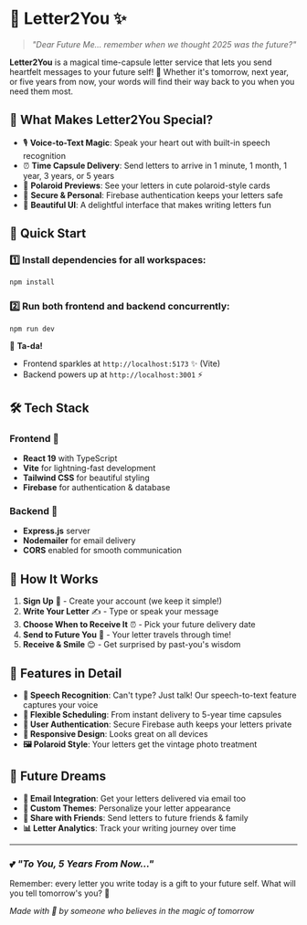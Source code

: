 # 💌 Letter2You ✨

> *"Dear Future Me... remember when we thought 2025 was the future?"* 

**Letter2You** is a magical time-capsule letter service that lets you send heartfelt messages to your future self! 💝 Whether it's tomorrow, next year, or five years from now, your words will find their way back to you when you need them most.

## 🌟 What Makes Letter2You Special?

- 🎙️ **Voice-to-Text Magic**: Speak your heart out with built-in speech recognition
- ⏰ **Time Capsule Delivery**: Send letters to arrive in 1 minute, 1 month, 1 year, 3 years, or 5 years
- 📸 **Polaroid Previews**: See your letters in cute polaroid-style cards
- 🔐 **Secure & Personal**: Firebase authentication keeps your letters safe
- 💖 **Beautiful UI**: A delightful interface that makes writing letters fun

## 🚀 Quick Start

### 1️⃣ Install dependencies for all workspaces:
```bash
npm install
```

### 2️⃣ Run both frontend and backend concurrently:
```bash
npm run dev
```

🎉 **Ta-da!** 
- Frontend sparkles at `http://localhost:5173` ✨ (Vite)
- Backend powers up at `http://localhost:3001` ⚡

## 🛠️ Tech Stack

### Frontend 💅
- **React 19** with TypeScript
- **Vite** for lightning-fast development
- **Tailwind CSS** for beautiful styling
- **Firebase** for authentication & database

### Backend 🔧
- **Express.js** server
- **Nodemailer** for email delivery
- **CORS** enabled for smooth communication

## 💭 How It Works

1. **Sign Up** 📝 - Create your account (we keep it simple!)
2. **Write Your Letter** ✍️ - Type or speak your message
3. **Choose When to Receive It** ⏰ - Pick your future delivery date
4. **Send to Future You** 🚀 - Your letter travels through time!
5. **Receive & Smile** 😊 - Get surprised by past-you's wisdom

## 🎨 Features in Detail

- **🎤 Speech Recognition**: Can't type? Just talk! Our speech-to-text feature captures your voice
- **📅 Flexible Scheduling**: From instant delivery to 5-year time capsules
- **👤 User Authentication**: Secure Firebase auth keeps your letters private
- **📱 Responsive Design**: Looks great on all devices
- **🖼️ Polaroid Style**: Your letters get the vintage photo treatment

## 🌈 Future Dreams

- **📧 Email Integration**: Get your letters delivered via email too
- **🎨 Custom Themes**: Personalize your letter appearance
- **👥 Share with Friends**: Send letters to future friends & family
- **📊 Letter Analytics**: Track your writing journey over time

---

### 💕 *"To You, 5 Years From Now..."*

Remember: every letter you write today is a gift to your future self. What will you tell tomorrow's you? 🌟

*Made with 💖 by someone who believes in the magic of tomorrow*
